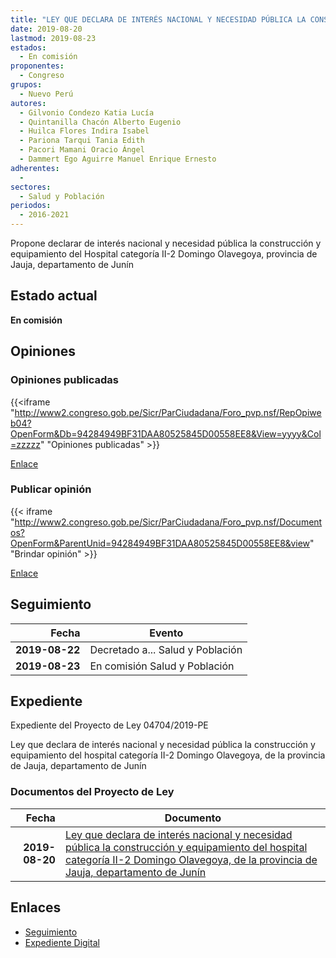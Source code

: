 ```yaml
---
title: "LEY QUE DECLARA DE INTERÉS NACIONAL Y NECESIDAD PÚBLICA LA CONSTRUCCIÓN Y EQUIPAMIENTO DEL HOSPITAL CATEGORÍA II-2 DOMINGO OLAVEGOYA, DE LA PROVINCIA DE JAUJA, DEPARTAMENTO DE JUNÍN"
date: 2019-08-20
lastmod: 2019-08-23
estados: 
  - En comisión
proponentes: 
  - Congreso
grupos: 
  - Nuevo Perú
autores: 
  - Gilvonio Condezo Katia Lucía
  - Quintanilla Chacón Alberto Eugenio
  - Huilca Flores Indira Isabel
  - Pariona Tarqui Tania Edith
  - Pacori Mamani Oracio Ángel
  - Dammert Ego Aguirre Manuel Enrique Ernesto
adherentes: 
  - 
sectores: 
  - Salud y Población
periodos: 
  - 2016-2021
---
```


Propone declarar de interés nacional y necesidad pública la construcción y equipamiento del Hospital categoría II-2 Domingo Olavegoya, provincia de Jauja, departamento de Junín


## Estado actual

**En comisión**

## Opiniones

### Opiniones publicadas

{{<iframe "http://www2.congreso.gob.pe/Sicr/ParCiudadana/Foro_pvp.nsf/RepOpiweb04?OpenForm&Db=94284949BF31DAA80525845D00558EE8&View=yyyy&Col=zzzzz" "Opiniones publicadas" >}}

[Enlace](http://www2.congreso.gob.pe/Sicr/ParCiudadana/Foro_pvp.nsf/RepOpiweb04?OpenForm&Db=94284949BF31DAA80525845D00558EE8&View=yyyy&Col=zzzzz)
### Publicar opinión

{{< iframe "http://www2.congreso.gob.pe/Sicr/ParCiudadana/Foro_pvp.nsf/Documentos?OpenForm&ParentUnid=94284949BF31DAA80525845D00558EE8&view" "Brindar opinión" >}}

[Enlace](http://www2.congreso.gob.pe/Sicr/ParCiudadana/Foro_pvp.nsf/Documentos?OpenForm&ParentUnid=94284949BF31DAA80525845D00558EE8&view)

## Seguimiento

| Fecha | Evento |
|------:|--------|
| **2019-08-22** | Decretado a... Salud y Población|
| **2019-08-23** | En comisión Salud y Población|


## Expediente

Expediente del Proyecto de Ley 04704/2019-PE

Ley que declara de interés nacional y necesidad pública la construcción y equipamiento del hospital categoría II-2 Domingo Olavegoya, de la provincia de Jauja, departamento de Junín


### Documentos del Proyecto de Ley

| Fecha | Documento |
|------:|--------|
| **2019-08-20** | [Ley que declara de interés nacional y necesidad pública la construcción y equipamiento del hospital categoría II-2 Domingo Olavegoya, de la provincia de Jauja, departamento de Junín](http://www.leyes.congreso.gob.pe/Documentos/2016_2021/Proyectos_de_Ley_y_de_Resoluciones_Legislativas/PL0470420190820.pdf) |

## Enlaces 

- [Seguimiento](http://www2.congreso.gob.pe/Sicr/TraDocEstProc/CLProLey2016.nsf/f7fff46988ca05b1052578e100829cc7/72f1488b1ef449fc0525845f00720ee6?OpenDocument)
- [Expediente Digital](http://www2.congreso.gob.pe/Sicr/TraDocEstProc/CLProLey2016.nsf/f7fff46988ca05b1052578e100829cc7/72f1488b1ef449fc0525845f00720ee6?OpenDocument&Click=05257FB7005EB655.eb71d0cf91d8294e05256cdf006b5706/$Body/0.1C6C)

